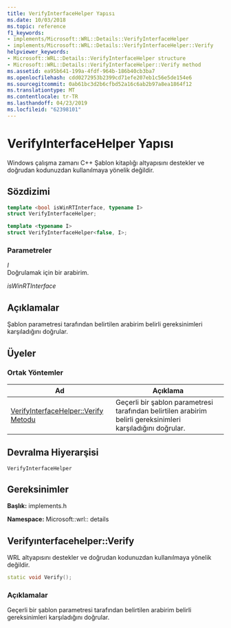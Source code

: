 ```yaml
---
title: VerifyInterfaceHelper Yapısı
ms.date: 10/03/2018
ms.topic: reference
f1_keywords:
- implements/Microsoft::WRL::Details::VerifyInterfaceHelper
- implements/Microsoft::WRL::Details::VerifyInterfaceHelper::Verify
helpviewer_keywords:
- Microsoft::WRL::Details::VerifyInterfaceHelper structure
- Microsoft::WRL::Details::VerifyInterfaceHelper::Verify method
ms.assetid: ea95b641-199a-4fdf-964b-186b40cb3ba7
ms.openlocfilehash: cdd0272953b2399cd71efe207eb1c56e5de154e6
ms.sourcegitcommit: 0ab61bc3d2b6cfbd52a16c6ab2b97a8ea1864f12
ms.translationtype: MT
ms.contentlocale: tr-TR
ms.lasthandoff: 04/23/2019
ms.locfileid: "62398101"
---
```

# <a name="verifyinterfacehelper-structure"></a>VerifyInterfaceHelper Yapısı

Windows çalışma zamanı C++ Şablon kitaplığı altyapısını destekler ve doğrudan kodunuzdan kullanılmaya yönelik değildir.

## <a name="syntax"></a>Sözdizimi

```cpp
template <bool isWinRTInterface, typename I>
struct VerifyInterfaceHelper;

template <typename I>
struct VerifyInterfaceHelper<false, I>;
```

### <a name="parameters"></a>Parametreler

*I*<br/>
Doğrulamak için bir arabirim.

*isWinRTInterface*

## <a name="remarks"></a>Açıklamalar

Şablon parametresi tarafından belirtilen arabirim belirli gereksinimleri karşıladığını doğrular.

## <a name="members"></a>Üyeler

### <a name="public-methods"></a>Ortak Yöntemler

Ad                                            | Açıklama
----------------------------------------------- | ---------------------------------------------------------------------------------------------------
[VerifyInterfaceHelper::Verify Metodu](#verify) | Geçerli bir şablon parametresi tarafından belirtilen arabirim belirli gereksinimleri karşıladığını doğrular.

## <a name="inheritance-hierarchy"></a>Devralma Hiyerarşisi

`VerifyInterfaceHelper`

## <a name="requirements"></a>Gereksinimler

**Başlık:** implements.h

**Namespace:** Microsoft::wrl:: details

## <a name="verify"></a>Verifyınterfacehelper::Verify

WRL altyapısını destekler ve doğrudan kodunuzdan kullanılmaya yönelik değildir.

```cpp
static void Verify();
```

### <a name="remarks"></a>Açıklamalar

Geçerli bir şablon parametresi tarafından belirtilen arabirim belirli gereksinimleri karşıladığını doğrular.
